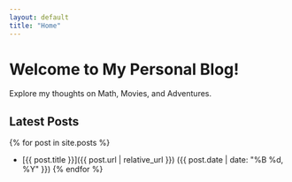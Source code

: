 ```yaml
---
layout: default
title: "Home"
---
```

# Welcome to My Personal Blog!
Explore my thoughts on Math, Movies, and Adventures.

## Latest Posts
{% for post in site.posts %}
- [{{ post.title }}]({{ post.url | relative_url }}) ({{ post.date | date: "%B %d, %Y" }})
{% endfor %}
